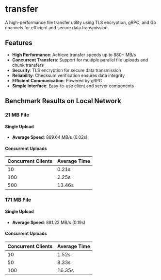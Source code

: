 # transfer

A high-performance file transfer utility using TLS encryption, gRPC, and Go channels for efficient and secure data transmission.

## Features

- **High Performance**: Achieve transfer speeds up to 880+ MB/s
- **Concurrent Transfers**: Support for multiple parallel file uploads and chunk transfers
- **Security**: TLS encryption for secure data transmission
- **Reliability**: Checksum verification ensures data integrity
- **Efficient Communication**: Powered by gRPC 
- **Simple Interface**: Easy-to-use client and server components

## Benchmark Results on Local Network

### 21 MB File

#### Single Upload
- **Average Speed**: 869.64 MB/s (0.02s)

#### Concurrent Uploads

| Concurrent Clients | Average Time |
|-------------------|--------------|
| 10                | 0.21s        |
| 100               | 2.25s        |
| 500               | 13.46s       |

### 171 MB File

#### Single Upload
- **Average Speed**: 881.22 MB/s (0.19s)

#### Concurrent Uploads

| Concurrent Clients | Average Time |
|-------------------|--------------|
| 10                | 1.52s        |
| 50                | 8.33s        |
| 100               | 16.35s       |